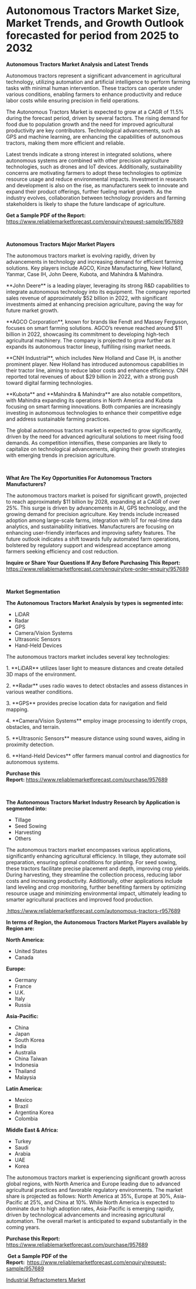 <p><h1>Autonomous Tractors Market Size, Market Trends, and Growth Outlook forecasted for period from 2025 to 2032</h1></p><p><strong>Autonomous Tractors Market Analysis and Latest Trends</strong></p>
<p><p>Autonomous tractors represent a significant advancement in agricultural technology, utilizing automation and artificial intelligence to perform farming tasks with minimal human intervention. These tractors can operate under various conditions, enabling farmers to enhance productivity and reduce labor costs while ensuring precision in field operations.</p><p>The Autonomous Tractors Market is expected to grow at a CAGR of 11.5% during the forecast period, driven by several factors. The rising demand for food due to population growth and the need for improved agricultural productivity are key contributors. Technological advancements, such as GPS and machine learning, are enhancing the capabilities of autonomous tractors, making them more efficient and reliable.</p><p>Latest trends indicate a strong interest in integrated solutions, where autonomous systems are combined with other precision agriculture technologies, such as drones and IoT devices. Additionally, sustainability concerns are motivating farmers to adopt these technologies to optimize resource usage and reduce environmental impacts. Investment in research and development is also on the rise, as manufacturers seek to innovate and expand their product offerings, further fueling market growth. As the industry evolves, collaboration between technology providers and farming stakeholders is likely to shape the future landscape of agriculture.</p></p>
<p><strong>Get a Sample PDF of the Report:&nbsp;</strong> <a href="https://www.reliablemarketforecast.com/enquiry/request-sample/957689?utm_campaign=2384&utm_medium=2&utm_source=Github&utm_content=ia&utm_term=11042025&utm_id=autonomous-tractors">https://www.reliablemarketforecast.com/enquiry/request-sample/957689</a></p>
<p>&nbsp;</p>
<p><strong>Autonomous Tractors Major Market Players</strong></p>
<p><p>The autonomous tractors market is evolving rapidly, driven by advancements in technology and increasing demand for efficient farming solutions. Key players include AGCO, Kinze Manufacturing, New Holland, Yanmar, Case IH, John Deere, Kubota, and Mahindra & Mahindra.</p><p>**John Deere** is a leading player, leveraging its strong R&D capabilities to integrate autonomous technology into its equipment. The company reported sales revenue of approximately $52 billion in 2022, with significant investments aimed at enhancing precision agriculture, paving the way for future market growth.</p><p>**AGCO Corporation**, known for brands like Fendt and Massey Ferguson, focuses on smart farming solutions. AGCO’s revenue reached around $11 billion in 2022, showcasing its commitment to developing high-tech agricultural machinery. The company is projected to grow further as it expands its autonomous tractor lineup, fulfilling rising market needs.</p><p>**CNH Industrial**, which includes New Holland and Case IH, is another prominent player. New Holland has introduced autonomous capabilities in their tractor line, aiming to reduce labor costs and enhance efficiency. CNH reported total revenues of about $29 billion in 2022, with a strong push toward digital farming technologies.</p><p>**Kubota** and **Mahindra & Mahindra** are also notable competitors, with Mahindra expanding its operations in North America and Kubota focusing on smart farming innovations. Both companies are increasingly investing in autonomous technologies to enhance their competitive edge and address sustainable farming practices.</p><p>The global autonomous tractors market is expected to grow significantly, driven by the need for advanced agricultural solutions to meet rising food demands. As competition intensifies, these companies are likely to capitalize on technological advancements, aligning their growth strategies with emerging trends in precision agriculture.</p></p>
<p>&nbsp;</p>
<p><strong>What Are The Key Opportunities For Autonomous Tractors Manufacturers?</strong></p>
<p><p>The autonomous tractors market is poised for significant growth, projected to reach approximately $11 billion by 2028, expanding at a CAGR of over 25%. This surge is driven by advancements in AI, GPS technology, and the growing demand for precision agriculture. Key trends include increased adoption among large-scale farms, integration with IoT for real-time data analytics, and sustainability initiatives. Manufacturers are focusing on enhancing user-friendly interfaces and improving safety features. The future outlook indicates a shift towards fully automated farm operations, bolstered by regulatory support and widespread acceptance among farmers seeking efficiency and cost reduction.</p></p>
<p><strong>Inquire or Share Your Questions If Any Before Purchasing This Report:</strong> <a href="https://www.reliablemarketforecast.com/enquiry/pre-order-enquiry/957689?utm_campaign=2384&utm_medium=2&utm_source=Github&utm_content=ia&utm_term=11042025&utm_id=autonomous-tractors">https://www.reliablemarketforecast.com/enquiry/pre-order-enquiry/957689</a></p>
<p>&nbsp;</p>
<p><strong>Market Segmentation</strong></p>
<p><strong>The Autonomous Tractors Market Analysis by types is segmented into:</strong></p>
<p><ul><li>LiDAR</li><li>Radar</li><li>GPS</li><li>Camera/Vision Systems</li><li>Ultrasonic Sensors</li><li>Hand-Held Devices</li></ul></p>
<p><p>The autonomous tractors market includes several key technologies: </p><p>1. **LiDAR** utilizes laser light to measure distances and create detailed 3D maps of the environment.</p><p>2. **Radar** uses radio waves to detect obstacles and assess distances in various weather conditions.</p><p>3. **GPS** provides precise location data for navigation and field mapping.</p><p>4. **Camera/Vision Systems** employ image processing to identify crops, obstacles, and terrain.</p><p>5. **Ultrasonic Sensors** measure distance using sound waves, aiding in proximity detection.</p><p>6. **Hand-Held Devices** offer farmers manual control and diagnostics for autonomous systems.</p></p>
<p><strong>Purchase this Report:&nbsp;</strong><a href="https://www.reliablemarketforecast.com/purchase/957689?utm_campaign=2384&utm_medium=2&utm_source=Github&utm_content=ia&utm_term=11042025&utm_id=autonomous-tractors">https://www.reliablemarketforecast.com/purchase/957689</a></p>
<p>&nbsp;</p>
<p><strong>The Autonomous Tractors Market Industry Research by Application is segmented into:</strong></p>
<p><ul><li>Tillage</li><li>Seed Sowing</li><li>Harvesting</li><li>Others</li></ul></p>
<p><p>The autonomous tractors market encompasses various applications, significantly enhancing agricultural efficiency. In tillage, they automate soil preparation, ensuring optimal conditions for planting. For seed sowing, these tractors facilitate precise placement and depth, improving crop yields. During harvesting, they streamline the collection process, reducing labor costs and increasing productivity. Additionally, other applications include land leveling and crop monitoring, further benefiting farmers by optimizing resource usage and minimizing environmental impact, ultimately leading to smarter agricultural practices and improved food production.</p></p>
<p><a href="https://www.reliablemarketforecast.com/autonomous-tractors-r957689?utm_campaign=2384&utm_medium=2&utm_source=Github&utm_content=ia&utm_term=11042025&utm_id=autonomous-tractors">&nbsp;https://www.reliablemarketforecast.com/autonomous-tractors-r957689</a></p>
<p><strong>In terms of Region, the Autonomous Tractors Market Players available by Region are:</strong></p>
<p>
    <p> <strong> North America: </strong>
        <ul>
            <li>United States</li>
            <li>Canada</li>
        </ul>
        </p> 
    <p> <strong> Europe: </strong>
        <ul>
            <li>Germany</li>
            <li>France</li>
            <li>U.K.</li>
            <li>Italy</li>
            <li>Russia</li>
        </ul>
        </p> 
    <p> <strong> Asia-Pacific: </strong>
        <ul>
            <li>China</li>
            <li>Japan</li>
            <li>South Korea</li>
            <li>India</li>
            <li>Australia</li>
            <li>China Taiwan</li>
            <li>Indonesia</li>
            <li>Thailand</li>
            <li>Malaysia</li>
        </ul>
        </p> 
    <p> <strong> Latin America: </strong>
        <ul>
            <li>Mexico</li>
            <li>Brazil</li>
            <li>Argentina Korea</li>
            <li>Colombia</li>
        </ul>
        </p> 
    <p> <strong> Middle East & Africa: </strong>
        <ul>
            <li>Turkey</li>
            <li>Saudi</li>
            <li>Arabia</li>
            <li>UAE</li>
            <li>Korea</li>
        </ul>
    </p>
    </p>
<p><p>The autonomous tractors market is experiencing significant growth across global regions, with North America and Europe leading due to advanced agricultural practices and favorable regulatory environments. The market share is projected as follows: North America at 35%, Europe at 30%, Asia-Pacific at 25%, and China at 10%. While North America is expected to dominate due to high adoption rates, Asia-Pacific is emerging rapidly, driven by technological advancements and increasing agricultural automation. The overall market is anticipated to expand substantially in the coming years.</p></p>
<p><strong>Purchase this Report: </strong><a href="https://www.reliablemarketforecast.com/purchase/957689?utm_campaign=2384&utm_medium=2&utm_source=Github&utm_content=ia&utm_term=11042025&utm_id=autonomous-tractors">https://www.reliablemarketforecast.com/purchase/957689</a></p>
<p>&nbsp;<strong>Get a Sample PDF of the Report:&nbsp;&nbsp;</strong><a href="https://www.reliablemarketforecast.com/enquiry/request-sample/957689?utm_campaign=2384&utm_medium=2&utm_source=Github&utm_content=ia&utm_term=11042025&utm_id=autonomous-tractors">https://www.reliablemarketforecast.com/enquiry/request-sample/957689</a></p>
<p><strong></strong></p>
<p><p><a href="https://github.com/ugurgyuri/Market-Research-Report-List-1/blob/main/industrial-refractometers-market.md?utm_campaign=2384&utm_medium=2&utm_source=Github&utm_content=ia&utm_term=11042025&utm_id=autonomous-tractors">Industrial Refractometers Market</a></p></p>